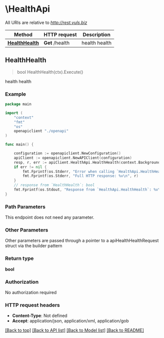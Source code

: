 # \HealthApi

All URIs are relative to *http://rest.vuls.biz*

Method | HTTP request | Description
------------- | ------------- | -------------
[**HealthHealth**](HealthApi.md#HealthHealth) | **Get** /health | health health



## HealthHealth

> bool HealthHealth(ctx).Execute()

health health



### Example

```go
package main

import (
    "context"
    "fmt"
    "os"
    openapiclient "./openapi"
)

func main() {

    configuration := openapiclient.NewConfiguration()
    apiClient := openapiclient.NewAPIClient(configuration)
    resp, r, err := apiClient.HealthApi.HealthHealth(context.Background()).Execute()
    if err != nil {
        fmt.Fprintf(os.Stderr, "Error when calling `HealthApi.HealthHealth``: %v\n", err)
        fmt.Fprintf(os.Stderr, "Full HTTP response: %v\n", r)
    }
    // response from `HealthHealth`: bool
    fmt.Fprintf(os.Stdout, "Response from `HealthApi.HealthHealth`: %v\n", resp)
}
```

### Path Parameters

This endpoint does not need any parameter.

### Other Parameters

Other parameters are passed through a pointer to a apiHealthHealthRequest struct via the builder pattern


### Return type

**bool**

### Authorization

No authorization required

### HTTP request headers

- **Content-Type**: Not defined
- **Accept**: application/json, application/xml, application/gob

[[Back to top]](#) [[Back to API list]](../README.md#documentation-for-api-endpoints)
[[Back to Model list]](../README.md#documentation-for-models)
[[Back to README]](../README.md)


